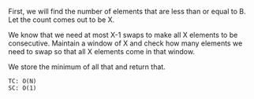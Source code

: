 First, we will find the number of elements that are less than or equal to B. Let the count comes out to be X.

We know that we need at most X-1 swaps to make all X elements to be consecutive.
Maintain a window of X and check how many elements we need to swap so that all X elements come in that window.

We store the minimum of all that and return that.

    
    TC: O(N)
    SC: O(1)